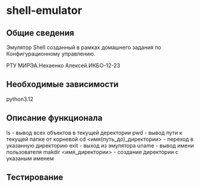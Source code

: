 # shell-emulator
## Общие сведения
Эмулятор Shell созданный в рамках домашнего задания по Конфигурационному управлению.

РТУ МИРЭА.Нехаенко Алексей.ИКБО-12-23
## Необходимые зависимости
python3.12
## Описание функционала
ls - вывод всех объектов в текущей деректории
pwd - вывод пути к текущей папке от корневой
cd  <имя(путь_до)_директории> - переход в указанную директорию
exit - выход из эмулятора
uname - вывод имени пользователя
makdir <имя_директории> - создание директории с указаным именем
## Тестирование
